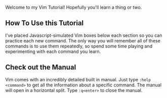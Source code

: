 Welcome to my Vim Tutorial! Hopefully you'll learn a thing or two.

## How To Use this Tutorial

I've placed Javascript-simulated Vim boxes below each section so you can practice each new command.
 The only way you will remember all of these commands is to use them repeatedly, so spend some time playing and experimenting with each command you learn.

## Check out the Manual

Vim comes with an incredibly detailed built in manual. Just type `:help
<command>` to get all the information about a specific command. The manual will open
in a horizontal split. Type `:q<enter>` to close the manual.

